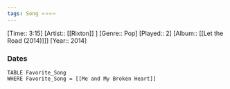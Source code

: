```yaml
---
tags: Song ⭐⭐⭐⭐ 
---
```

[Time:: 3:15]
[Artist:: [[Rixton]] ]
[Genre:: Pop]
[Played:: 2]
[Album:: [[Let the Road (2014)]]]
[Year:: 2014]
### Dates
````dataview
TABLE Favorite_Song
WHERE Favorite_Song = [[Me and My Broken Heart]]
````